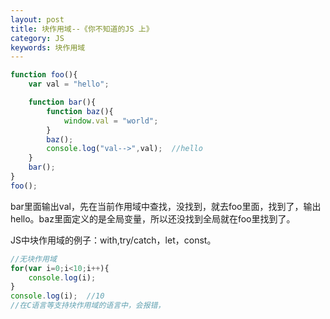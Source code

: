 ```yaml
---
layout: post
title: 块作用域--《你不知道的JS 上》
category: JS
keywords: 块作用域
---
```


```js
function foo(){
	var val = "hello";

	function bar(){
		function baz(){
			window.val = "world";
		}
		baz();
		console.log("val-->",val);  //hello
	}
	bar();
}
foo();
```
bar里面输出val，先在当前作用域中查找，没找到，就去foo里面，找到了，输出hello。baz里面定义的是全局变量，所以还没找到全局就在foo里找到了。

JS中块作用域的例子：with,try/catch，let，const。

```javascript
//无块作用域 
for(var i=0;i<10;i++){
	console.log(i);
}
console.log(i);  //10
//在C语言等支持块作用域的语言中，会报错，
